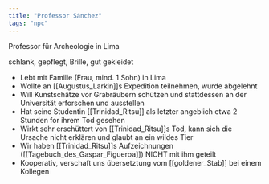 ```yaml
---
title: "Professor Sánchez"
tags: "npc"
---
```

Professor für Archeologie in Lima 

schlank, gepflegt, Brille, gut gekleidet

* Lebt mit Familie (Frau, mind. 1 Sohn) in Lima
* Wollte an [[Augustus_Larkin]]s Expedition teilnehmen, wurde abgelehnt
* Will Kunstschätze vor Grabräubern schützen und stattdessen an der Universität erforschen und ausstellen
* Hat seine Studentin [[Trinidad_Ritsu]] als letzter angeblich etwa 2 Stunden for ihrem Tod gesehen
* Wirkt sehr erschüttert von [[Trinidad_Ritsu]]s Tod, kann sich die Ursache nicht erklären und glaubt an ein wildes Tier
* Wir haben [[Trinidad_Ritsu]]s Aufzeichnungen ([[Tagebuch_des_Gaspar_Figueroa]]) NICHT mit ihm geteilt
* Kooperativ, verschaft uns übersetztung vom [[goldener_Stab]] bei einem Kollegen
